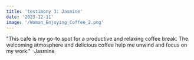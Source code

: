 ```yaml
---
title: 'testimony 3: Jasmine'
date: '2023-12-11'
image: '/Woman_Enjoying_Coffee_2.png'
---
```


"This cafe is my go-to spot for a productive and relaxing coffee break. The welcoming atmosphere and delicious coffee help me unwind and focus on  my work." -Jasmine